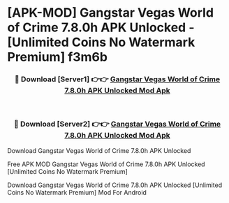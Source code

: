 # [APK-MOD] Gangstar Vegas  World of Crime 7.8.0h APK Unlocked - [Unlimited Coins No Watermark Premium] f3m6b



<div align="center">
<h3>🔴 Download [Server1] 👉👉 <a href="https://momento.my/?title=Gangstar_Vegas__World_of_Crime_7.8.0h_APK_Unlocked">Gangstar Vegas  World of Crime 7.8.0h APK Unlocked Mod Apk</a></h3><br>

<h3>🔴 Download [Server2] 👉👉 <a href="https://momento.my/?title=Gangstar_Vegas__World_of_Crime_7.8.0h_APK_Unlocked">Gangstar Vegas  World of Crime 7.8.0h APK Unlocked Mod Apk</a></h3>
</div>



Download Gangstar Vegas  World of Crime 7.8.0h APK Unlocked 

Free APK MOD Gangstar Vegas  World of Crime 7.8.0h APK Unlocked [Unlimited Coins No Watermark Premium]

Download Gangstar Vegas  World of Crime 7.8.0h APK Unlocked [Unlimited Coins No Watermark Premium] Mod For Android
